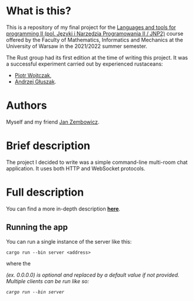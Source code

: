 # What is this?

This is a repository of my final project for the [Languages and tools for programming II (pol. Języki i Narzędzia Programowania II / JNP2)](https://usosweb.mimuw.edu.pl/kontroler.php?_action=katalog2%2Fprzedmioty%2FpokazPrzedmiot&prz_kod=1000-224bJNP2&lang=en) course offered by the Faculty of Mathematics, Informatics and Mechanics at the University of Warsaw in the 2021/2022 summer semester.

The Rust group had its first edition at the time of writing this project. It was a successful experiment carried out by experienced rustaceans:
- [Piotr Wojtczak](https://github.com/StarostaGit),
- [Andrzej Głuszak](https://github.com/agluszak).

# Authors

Myself and my friend [Jan Zembowicz](https://github.com/JWZ1996).

# Brief description

The project I decided to write was a simple command-line multi-room chat application. It uses both HTTP and WebSocket protocols.

# Full description 

You can find a more in-depth description [**here**](https://github.com/kfernandez31/JNP2-Rust-Chatter/blob/main/tdescription.md).


## Running the app
You can run a single instance of the server like this:
```
cargo run --bin server <address>
```
where the <address> (ex. 0.0.0.0) is optional and replaced by a default value if not provided.
Multiple clients can be run like so:
```
cargo run --bin server
```
